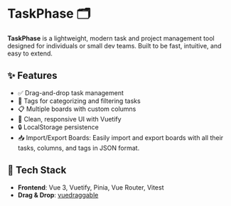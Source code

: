# TaskPhase 🗂️

**TaskPhase** is a lightweight, modern task and project management tool designed for individuals or small dev teams. Built to be fast, intuitive, and easy to extend.

## ✨ Features

- ✅ Drag-and-drop task management
- 🧩 Tags for categorizing and filtering tasks
- 📋 Multiple boards with custom columns
- 🎨 Clean, responsive UI with Vuetify
- 🔒 LocalStorage persistence
- 📥 Import/Export Boards: Easily import and export boards with all their tasks, columns, and tags in JSON format.

## 🚀 Tech Stack

- **Frontend**: Vue 3, Vuetify, Pinia, Vue Router, Vitest
- **Drag & Drop**: [vuedraggable](https://github.com/SortableJS/vue.draggable.next)
